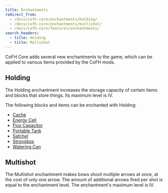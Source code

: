```yaml
---
title: Enchantments
redirect_from:
  - /docs/cofh-core/enchantments/holding/
  - /docs/cofh-core/enchantments/multishot/
  - /docs/cofh-core/features/enchantments/
search_headers:
  - title: Holding
  - title: Multishot
---
```


CoFH Core adds several new enchantments to the game, which can be applied to
various items provided by the CoFH mods.


Holding
-------
The Holding enchantment increases the storage capacity of certain items and
blocks that store things. Its maximum level is IV.

The following blocks and items can be enchanted with Holding:
* [Cache](/docs/thermal-expansion/storage/cache/)
* [Energy Cell](/docs/thermal-expansion/storage/energy-cell/)
* [Flux Capacitor](/docs/thermal-expansion/storage/flux-capacitor/)
* [Portable Tank](/docs/thermal-expansion/storage/portable-tank/)
* [Satchel](/docs/thermal-expansion/storage/satchel/)
* [Strongbox](/docs/thermal-expansion/storage/strongbox/)
* [Watering Can](/docs/thermal-cultivation/watering-can/)


Multishot
---------
The Multishot enchantment makes bows shoot multiple arrows at once, at the cost
of only one arrow. The amount of additional arrows fired per shot is equal to
the enchantment level. The enchantment's maximum level is IV.
